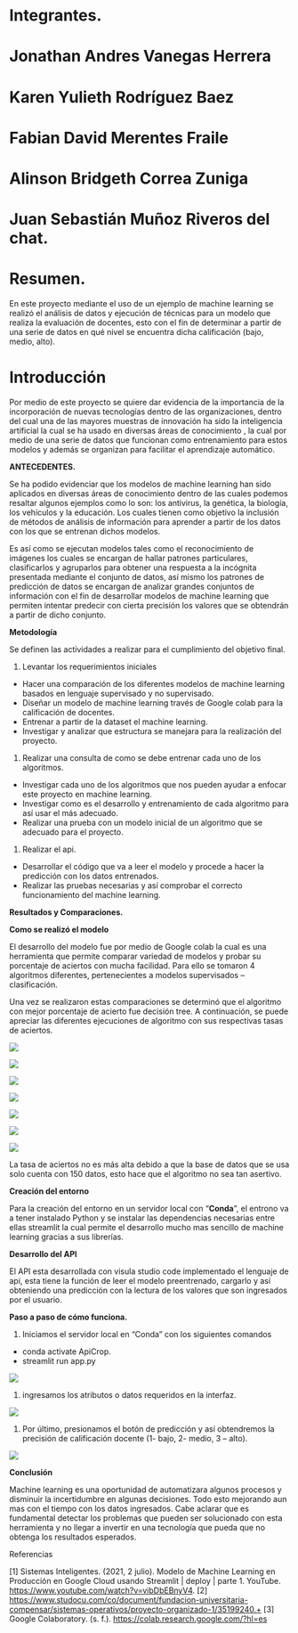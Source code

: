 ﻿# **Integrantes.**
# Jonathan Andres Vanegas Herrera 
# Karen Yulieth Rodríguez Baez
# Fabian David Merentes Fraile
# Alinson Bridgeth Correa Zuniga
# Juan Sebastián Muñoz Riveros del chat. 
# **Resumen.**
En este proyecto mediante el uso de un ejemplo de machine learning se realizó el análisis de datos y ejecución de técnicas para un modelo que realiza la evaluación de docentes, esto con el fin de determinar a partir de una serie de datos en qué nivel se encuentra dicha calificación (bajo, medio, alto).
# **Introducción**

Por medio de este proyecto se quiere dar evidencia de la importancia de la incorporación de nuevas tecnologías dentro de las organizaciones, dentro del cual una de las mayores muestras de innovación ha sido la inteligencia artificial la cual se ha usado en diversas áreas de conocimiento , la cual por medio de una serie de datos que funcionan como entrenamiento para estos modelos y además se organizan para facilitar el aprendizaje automático. 


**ANTECEDENTES.**

Se ha podido evidenciar que los modelos de machine learning han sido aplicados en diversas áreas de conocimiento dentro de las cuales podemos resaltar algunos ejemplos como lo son: los antivirus, la genética, la biología, los vehículos y la educación.  Los cuales tienen como objetivo la inclusión de métodos de análisis de información para aprender a partir de los datos con los que se entrenan dichos modelos.

Es así como se ejecutan modelos tales como el reconocimiento de imágenes los cuales se encargan de hallar patrones particulares, clasificarlos y agruparlos para obtener una respuesta a la incógnita presentada mediante el conjunto de datos, así mismo los patrones de predicción de datos se encargan de analizar grandes conjuntos de información con el fin de desarrollar modelos de machine learning que permiten intentar predecir con cierta precisión los valores que se obtendrán a partir de dicho conjunto.

**Metodología** 

Se definen las actividades a realizar para el cumplimiento del objetivo final.

1. Levantar los requerimientos iniciales
- Hacer una comparación de los diferentes modelos de machine learning basados en lenguaje supervisado y no supervisado.
- Diseñar un modelo de machine learning través de Google colab para la calificación de docentes.
- Entrenar a partir de la dataset el machine learning.
- Investigar y analizar que estructura se manejara para la realización del proyecto.
1. Realizar una consulta de como se debe entrenar cada uno de los algoritmos.
- Investigar cada uno de los algoritmos que nos pueden ayudar a enfocar este proyecto en machine learning.
- Investigar como es el desarrollo y entrenamiento de cada algoritmo para así usar el más adecuado.
- Realizar una prueba con un modelo inicial de un algoritmo que se adecuado para el proyecto.
1. Realizar el api.
- Desarrollar el código que va a leer el modelo y procede a hacer la predicción con los datos entrenados.
- Realizar las pruebas necesarias y así comprobar el correcto funcionamiento del machine learning.

**Resultados y Comparaciones.**

**Como se realizó el modelo**

El desarrollo del modelo fue por medio de Google colab la cual es una herramienta que permite comparar variedad de modelos y probar su porcentaje de aciertos con mucha facilidad. Para ello se tomaron 4 algoritmos diferentes, pertenecientes a modelos supervisados – clasificación.

Una vez se realizaron estas comparaciones se determinó que el algoritmo con mejor porcentaje de acierto fue decisión tree. A continuación, se puede apreciar las diferentes ejecuciones de algoritmo con sus respectivas tasas de aciertos.

![](Aspose.Words.d9b67517-270f-465c-9cb3-9a85a7bf9925.001.png)

![](Aspose.Words.d9b67517-270f-465c-9cb3-9a85a7bf9925.002.png)

![](Aspose.Words.d9b67517-270f-465c-9cb3-9a85a7bf9925.003.png)

![](Aspose.Words.d9b67517-270f-465c-9cb3-9a85a7bf9925.004.png)

![](Aspose.Words.d9b67517-270f-465c-9cb3-9a85a7bf9925.005.png)

![](Aspose.Words.d9b67517-270f-465c-9cb3-9a85a7bf9925.006.png)

![](Aspose.Words.d9b67517-270f-465c-9cb3-9a85a7bf9925.007.png)

La tasa de aciertos no es más alta debido a que la base de datos que se usa solo cuenta con 150 datos, esto hace que el algoritmo no sea tan asertivo.

**Creación del entorno**

Para la creación del entorno en un servidor local con “**Conda**”, el entrono va a tener instalado Python y se instalar las dependencias necesarias entre ellas streamlit la cual permite el desarrollo mucho mas sencillo de machine learning gracias a sus librerías.

**Desarrollo del API**

El API esta desarrollada con visula studio code implementado el lenguaje de api, esta tiene la función de leer el modelo preentrenado, cargarlo y así obteniendo una predicción con la lectura de los valores que son ingresados por el usuario.

**Paso a paso de cómo funciona.**

1. Iniciamos el servidor local en “Conda” con los siguientes comandos
- conda activate ApiCrop.
- streamlit run app.py

![](Aspose.Words.d9b67517-270f-465c-9cb3-9a85a7bf9925.008.png)


1. ingresamos los atributos o datos requeridos en la interfaz.

![](Aspose.Words.d9b67517-270f-465c-9cb3-9a85a7bf9925.009.png)

1. Por último, presionamos el botón de predicción y así obtendremos la precisión de calificación docente (1- bajo, 2- medio, 3 – alto).

![](Aspose.Words.d9b67517-270f-465c-9cb3-9a85a7bf9925.010.png)

**Conclusión** 

Machine learning es una oportunidad de automatizara algunos procesos y disminuir la incertidumbre en algunas decisiones. Todo esto mejorando aun mas con el tiempo con los datos ingresados. Cabe aclarar que es fundamental detectar los problemas que pueden ser solucionado con esta herramienta y no llegar a invertir en una tecnología que pueda que no obtenga los resultados esperados. 

Referencias

[1]	Sistemas Inteligentes. (2021, 2 julio). Modelo de Machine Learning en Producción en Google Cloud usando Streamlit  | deploy | parte 1. YouTube. https://www.youtube.com/watch?v=vibDbEBnyV4.
[2]	https://www.studocu.com/co/document/fundacion-universitaria-compensar/sistemas-operativos/proyecto-organizado-1/35199240.+
[3]	Google Colaboratory. (s. f.). https://colab.research.google.com/?hl=es


